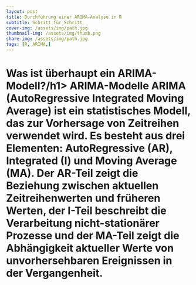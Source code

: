 ```yaml
---
layout: post
title: Durchführung einer ARIMA-Analyse in R
subtitle: Schritt für Schritt
cover-img: /assets/img/path.jpg
thumbnail-img: /assets/img/thumb.png
share-img: /assets/img/path.jpg
tags: [R, ARIMA,]
---
```

<h1>Was ist überhaupt ein ARIMA-Modell?/h1>
ARIMA-Modelle ARIMA (AutoRegressive Integrated Moving Average) ist ein statistisches Modell, das zur Vorhersage von Zeitreihen verwendet wird. Es besteht aus drei Elementen: AutoRegressive (AR), Integrated (I) und Moving Average (MA). Der AR-Teil zeigt die Beziehung zwischen aktuellen Zeitreihenwerten und früheren Werten, der I-Teil beschreibt die Verarbeitung nicht-stationärer Prozesse und der MA-Teil zeigt die Abhängigkeit aktueller Werte von unvorhersehbaren Ereignissen in der Vergangenheit.
